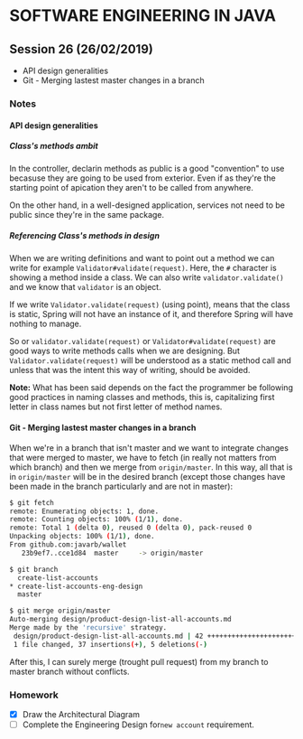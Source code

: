 # SOFTWARE ENGINEERING IN JAVA

## Session 26 (26/02/2019)

- API design generalities
- Git - Merging lastest master changes in a branch

### Notes

#### API design generalities

##### Class's methods ambit

In the controller, declarin methods as public is a good "convention" to use becasuse they are going to be used from exterior. Even if as they're the starting point of apication they aren't to be called from anywhere.

On the other hand, in a well-designed application, services not need to be public since they're in the same package.

##### Referencing Class's methods in design

When we are writing definitions and want to point out a method we can write for example `Validator#validate(request)`. Here, the `#` character is showing a method inside a class. We can also write `validator.validate()` and we know that `validator` is an object.

If we write `Validator.validate(request)` (using point), means that the class is static, Spring will not have an instance of it, and therefore Spring will have nothing to manage.

So or `validator.validate(request)` or `Validator#validate(request)` are good ways to write methods calls when we are designing. But `Validator.validate(request)` will be understood as a static method call and unless that was the intent this way of writing, should be avoided.

**Note:** What has been said depends on the fact the programmer be following good practices in naming classes and methods, this is, capitalizing first letter in class names but not first letter of method names.

#### Git - Merging lastest master changes in a branch

When we're in a branch that isn't master and we want to integrate changes that were merged to master, we have to fetch (in really not matters from which branch) and then we merge from `origin/master`. In this way, all that is in `origin/master` will be in the desired branch (except those changes have been made in the branch particularly and are not in master):

```bash
$ git fetch 
remote: Enumerating objects: 1, done.
remote: Counting objects: 100% (1/1), done.
remote: Total 1 (delta 0), reused 0 (delta 0), pack-reused 0
Unpacking objects: 100% (1/1), done.
From github.com:javarb/wallet
   23b9ef7..cce1d84  master     -> origin/master

$ git branch
  create-list-accounts
* create-list-accounts-eng-design
  master

$ git merge origin/master 
Auto-merging design/product-design-list-all-accounts.md
Merge made by the 'recursive' strategy.
 design/product-design-list-all-accounts.md | 42 +++++++++++++++++++++++++++++++++++++-----
 1 file changed, 37 insertions(+), 5 deletions(-)
```

After this, I can surely merge (trought pull request) from my branch to master branch without conflicts.

### Homework

- [x] Draw the Architectural Diagram
- [ ] Complete the Engineering Design for`new account` requirement.
